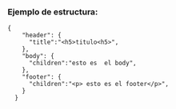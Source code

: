 
### Ejemplo de estructura:

```
{
    "header": {
      "title":"<h5>titulo<h5>",
    },
    "body": {
      "children":"esto es  el body",
    },
    "footer": {
      "children":"<p> esto es el footer</p>",
    }
  }
```


